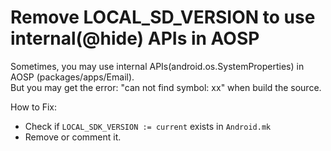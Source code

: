 
# Remove LOCAL_SD_VERSION to use internal(@hide) APIs in AOSP

Sometimes, you may use internal APIs(android.os.SystemProperties) in AOSP (packages/apps/Email).  
But you may get the error: "can not find symbol: xx" when build the source.

How to Fix:

* Check if `LOCAL_SDK_VERSION := current` exists in `Android.mk`  
* Remove or comment it.